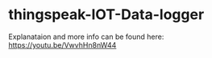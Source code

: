 # thingspeak-IOT-Data-logger
Explanataion and more info can be found here:
https://youtu.be/VwvhHn8nW44
